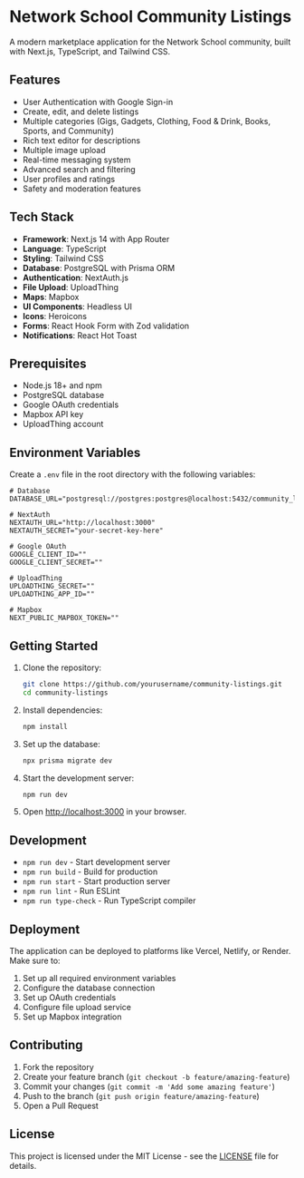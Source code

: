# Network School Community Listings

A modern marketplace application for the Network School community, built with Next.js, TypeScript, and Tailwind CSS.

## Features

- User Authentication with Google Sign-in
- Create, edit, and delete listings
- Multiple categories (Gigs, Gadgets, Clothing, Food & Drink, Books, Sports, and Community)
- Rich text editor for descriptions
- Multiple image upload
- Real-time messaging system
- Advanced search and filtering
- User profiles and ratings
- Safety and moderation features

## Tech Stack

- **Framework**: Next.js 14 with App Router
- **Language**: TypeScript
- **Styling**: Tailwind CSS
- **Database**: PostgreSQL with Prisma ORM
- **Authentication**: NextAuth.js
- **File Upload**: UploadThing
- **Maps**: Mapbox
- **UI Components**: Headless UI
- **Icons**: Heroicons
- **Forms**: React Hook Form with Zod validation
- **Notifications**: React Hot Toast

## Prerequisites

- Node.js 18+ and npm
- PostgreSQL database
- Google OAuth credentials
- Mapbox API key
- UploadThing account

## Environment Variables

Create a `.env` file in the root directory with the following variables:

```env
# Database
DATABASE_URL="postgresql://postgres:postgres@localhost:5432/community_listings"

# NextAuth
NEXTAUTH_URL="http://localhost:3000"
NEXTAUTH_SECRET="your-secret-key-here"

# Google OAuth
GOOGLE_CLIENT_ID=""
GOOGLE_CLIENT_SECRET=""

# UploadThing
UPLOADTHING_SECRET=""
UPLOADTHING_APP_ID=""

# Mapbox
NEXT_PUBLIC_MAPBOX_TOKEN=""
```

## Getting Started

1. Clone the repository:
   ```bash
   git clone https://github.com/yourusername/community-listings.git
   cd community-listings
   ```

2. Install dependencies:
   ```bash
   npm install
   ```

3. Set up the database:
   ```bash
   npx prisma migrate dev
   ```

4. Start the development server:
   ```bash
   npm run dev
   ```

5. Open [http://localhost:3000](http://localhost:3000) in your browser.

## Development

- `npm run dev` - Start development server
- `npm run build` - Build for production
- `npm run start` - Start production server
- `npm run lint` - Run ESLint
- `npm run type-check` - Run TypeScript compiler

## Deployment

The application can be deployed to platforms like Vercel, Netlify, or Render. Make sure to:

1. Set up all required environment variables
2. Configure the database connection
3. Set up OAuth credentials
4. Configure file upload service
5. Set up Mapbox integration

## Contributing

1. Fork the repository
2. Create your feature branch (`git checkout -b feature/amazing-feature`)
3. Commit your changes (`git commit -m 'Add some amazing feature'`)
4. Push to the branch (`git push origin feature/amazing-feature`)
5. Open a Pull Request

## License

This project is licensed under the MIT License - see the [LICENSE](LICENSE) file for details.

